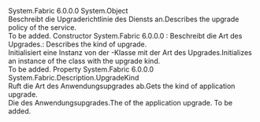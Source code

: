 <Type Name="UpgradePolicyDescription" FullName="System.Fabric.Description.UpgradePolicyDescription">
  <TypeSignature Language="C#" Value="public abstract class UpgradePolicyDescription" />
  <TypeSignature Language="ILAsm" Value=".class public auto ansi abstract beforefieldinit UpgradePolicyDescription extends System.Object" />
  <TypeSignature Language="DocId" Value="T:System.Fabric.Description.UpgradePolicyDescription" />
  <TypeSignature Language="VB.NET" Value="Public MustInherit Class UpgradePolicyDescription" />
  <TypeSignature Language="F#" Value="type UpgradePolicyDescription = class" />
  <AssemblyInfo>
    <AssemblyName>System.Fabric</AssemblyName>
    <AssemblyVersion>6.0.0.0</AssemblyVersion>
  </AssemblyInfo>
  <Base>
    <BaseTypeName>System.Object</BaseTypeName>
  </Base>
  <Interfaces />
  <Docs>
    <summary>
      <para><span data-ttu-id="058d7-101">Beschreibt die Upgraderichtlinie des Diensts an.</span><span class="sxs-lookup"><span data-stu-id="058d7-101">Describes the upgrade policy of the service.</span></span></para>
    </summary>
    <remarks>To be added.</remarks>
  </Docs>
  <Members>
    <Member MemberName=".ctor">
      <MemberSignature Language="C#" Value="protected UpgradePolicyDescription (System.Fabric.Description.UpgradeKind kind);" />
      <MemberSignature Language="ILAsm" Value=".method familyhidebysig specialname rtspecialname instance void .ctor(valuetype System.Fabric.Description.UpgradeKind kind) cil managed" />
      <MemberSignature Language="DocId" Value="M:System.Fabric.Description.UpgradePolicyDescription.#ctor(System.Fabric.Description.UpgradeKind)" />
      <MemberSignature Language="VB.NET" Value="Protected Sub New (kind As UpgradeKind)" />
      <MemberSignature Language="F#" Value="new System.Fabric.Description.UpgradePolicyDescription : System.Fabric.Description.UpgradeKind -&gt; System.Fabric.Description.UpgradePolicyDescription" Usage="new System.Fabric.Description.UpgradePolicyDescription kind" />
      <MemberType>Constructor</MemberType>
      <AssemblyInfo>
        <AssemblyName>System.Fabric</AssemblyName>
        <AssemblyVersion>6.0.0.0</AssemblyVersion>
      </AssemblyInfo>
      <Parameters>
        <Parameter Name="kind" Type="System.Fabric.Description.UpgradeKind" />
      </Parameters>
      <Docs>
        <param name="kind">
          <para>
            <span data-ttu-id="058d7-102"><see cref="T:System.Fabric.Description.UpgradeKind" />: Beschreibt die Art des Upgrades.</span><span class="sxs-lookup"><span data-stu-id="058d7-102"><see cref="T:System.Fabric.Description.UpgradeKind" />: Describes the kind of upgrade.</span></span></para>
        </param>
        <summary>
          <para><span data-ttu-id="058d7-103">Initialisiert eine Instanz von der <see cref="T:System.Fabric.Description.UpgradePolicyDescription" /> -Klasse mit der Art des Upgrades.</span><span class="sxs-lookup"><span data-stu-id="058d7-103">Initializes an instance of the <see cref="T:System.Fabric.Description.UpgradePolicyDescription" /> class with the upgrade kind.</span></span></para>
        </summary>
        <remarks>To be added.</remarks>
      </Docs>
    </Member>
    <Member MemberName="Kind">
      <MemberSignature Language="C#" Value="public System.Fabric.Description.UpgradeKind Kind { get; }" />
      <MemberSignature Language="ILAsm" Value=".property instance valuetype System.Fabric.Description.UpgradeKind Kind" />
      <MemberSignature Language="DocId" Value="P:System.Fabric.Description.UpgradePolicyDescription.Kind" />
      <MemberSignature Language="VB.NET" Value="Public ReadOnly Property Kind As UpgradeKind" />
      <MemberSignature Language="F#" Value="member this.Kind : System.Fabric.Description.UpgradeKind" Usage="System.Fabric.Description.UpgradePolicyDescription.Kind" />
      <MemberType>Property</MemberType>
      <AssemblyInfo>
        <AssemblyName>System.Fabric</AssemblyName>
        <AssemblyVersion>6.0.0.0</AssemblyVersion>
      </AssemblyInfo>
      <ReturnValue>
        <ReturnType>System.Fabric.Description.UpgradeKind</ReturnType>
      </ReturnValue>
      <Docs>
        <summary>
          <para><span data-ttu-id="058d7-104">Ruft die Art des Anwendungsupgrades ab.</span><span class="sxs-lookup"><span data-stu-id="058d7-104">Gets the kind of application upgrade.</span></span></para>
        </summary>
        <value>
          <para><span data-ttu-id="058d7-105">Die <see cref="T:System.Fabric.Description.UpgradeKind" /> des Anwendungsupgrades.</span><span class="sxs-lookup"><span data-stu-id="058d7-105">The <see cref="T:System.Fabric.Description.UpgradeKind" /> of the application upgrade.</span></span></para>
        </value>
        <remarks>To be added.</remarks>
      </Docs>
    </Member>
  </Members>
</Type>